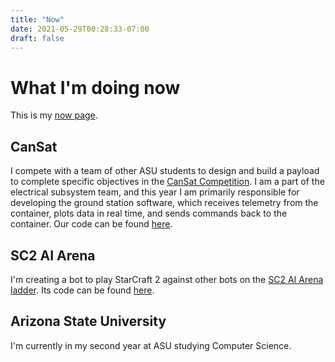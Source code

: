 ```yaml
---
title: "Now"
date: 2021-05-29T00:28:33-07:00
draft: false
---
```


# What I'm doing now
This is my [now page](https://nownownow.com/about). 

## CanSat
I compete with a team of other ASU students to design and build a payload to complete specific objectives in the [CanSat Competition](http://www.cansatcompetition.com/).
I am a part of the electrical subsystem team, and this year I am primarily responsible for developing the ground station software, which receives telemetry from the container, plots data in real time, and sends commands back to the container. Our code can be found [here](https://github.com/SamarthSingh2001/Cansat-2021).

## SC2 AI Arena
I'm creating a bot to play StarCraft 2 against other bots on the [SC2 AI Arena ladder](https://aiarena.net/).
Its code can be found [here](https://github.com/joshtenorio/monte-bot).

## Arizona State University
I'm currently in my second year at ASU studying Computer Science.